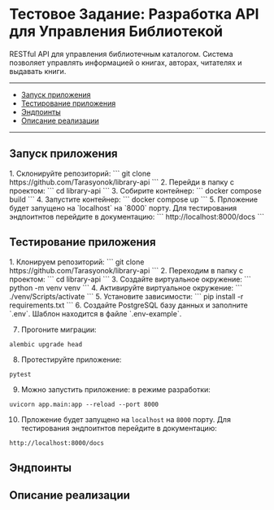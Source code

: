 # Тестовое Задание: Разработка API для Управления Библиотекой

RESTful API для управления библиотечным каталогом.
Система позволяет управлять информацией о книгах, авторах, читателях и
выдавать книги.

<hr>

- [Запуск приложения](#run)
- [Тестирование приложения](#test)
- [Эндпоинты](#endpoints)
- [Описание реализации](#realization)

<hr>

<h2 id="run">Запуск приложения</h2>
1. Склонируйте репозиторий:
```
git clone https://github.com/Tarasyonok/library-api
```
2. Перейди в папку с проектом:
```
cd library-api
```
3. Собирите контейнер:
```
docker compose build
```
4. Запустите контейнер:
```
docker compose up
```
5. Прложение будет запущено на `localhost` на `8000` порту. Для тестирования эндпоитнтов перейдите в документацию:
```
http://localhost:8000/docs
```

<h2 id="test">Тестирование приложения</h2>
1. Клонируем репозиторий:
```
git clone https://github.com/Tarasyonok/library-api
```
2. Переходим в папку с проектом:
```
cd library-api
```
3. Создайте виртуальное окружение:
```
python -m venv venv
```
4. Активируйте виртуальное окружение:
```
./venv/Scripts/activate
```
5. Установите зависимости:
```
pip install -r requirements.txt
```
6. Создайте PostgreSQL базу данных и заполните `.env`.  
Шаблон находится в файле `.env-example`.

7. Прогоните миграции:
```
alembic upgrade head
```
8. Протестируйте приложение:
```
pytest
```
9. Можно запустить приложение: в режиме разработки:
```
uvicorn app.main:app --reload --port 8000
```
10. Прложение будет запущено на `localhost` на `8000` порту. Для тестирования эндпоитнтов перейдите в документацию:
```
http://localhost:8000/docs
```

<h2 id="endpoints">Эндпоинты</h2>
<h2 id="realization">Описание реализации</h2>

